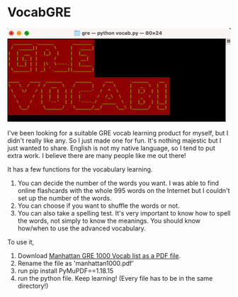# VocabGRE

![banner](banner.png)

I've been looking for a suitable GRE vocab learning product for myself, but I didn't really like any.
So I just made one for fun. It's nothing majestic but I just wanted to share. English is not my native language, so I tend to put extra work. I believe there are many people like me out there!

It has a few functions for the vocabulary learning.
1) You can decide the number of the words you want. I was able to find online flashcards with the whole 995 words on the Internet but I couldn't set up the number of the words. 
2) You can choose if you want to shuffle the words or not.
3) You can also take a spelling test. It's very important to know how to spell the words, not simply to know the meanings. You should know how/when to use the advanced vocabulary. 

To use it, 

1) Download [Manhattan GRE 1000 Vocab list as a PDF file](https://corporate.lowes.com/sites/lowes-corp/files/2020-01/manhattan_prep_1000_gre_words_.pdf). 
2) Rename the file as 'manhattan1000.pdf' 
3) run pip install PyMuPDF==1.18.15  
4) run the python file. Keep learning! 
(Every file has to be in the same directory!) 

